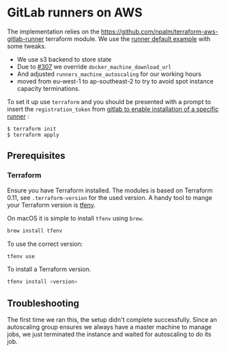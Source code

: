 # GitLab runners on AWS

The implementation relies on the https://github.com/npalm/terraform-aws-gitlab-runner terraform module.
We use the [runner default example](https://github.com/npalm/terraform-aws-gitlab-runner/tree/develop/examples/runner-default) with some tweaks.

- We use s3 backend to store state
- Due to [#307](https://github.com/npalm/terraform-aws-gitlab-runner/issues/307) we override `docker_machine_download_url`
- And adjusted `runners_machine_autoscaling` for our working hours
- moved from eu-west-1 to ap-southeast-2 to try to avoid spot instance capacity terminations.

To set it up use `terraform` and you should be presented with a prompt to insert the `registration_token` from [gitlab to enable installation of a specific runner](https://gitlab.com/yldio/asap-hub/-/settings/ci_cd) :

```
$ terraform init
$ terraform apply
```

## Prerequisites

### Terraform

Ensure you have Terraform installed. The modules is based on Terraform 0.11, see `.terraform-version` for the used version. A handy tool to mange your Terraform version is [tfenv](https://github.com/kamatama41/tfenv).

On macOS it is simple to install `tfenv` using `brew`.

```sh
brew install tfenv
```

To use the correct version:

```sh
tfenv use
```

To install a Terraform version.

```sh
tfenv install <version>
```

## Troubleshooting

The first time we ran this, the setup didn't complete successfully. Since an autoscaling group ensures we always have a master machine to manage jobs, we just terminated the instance and waited for autoscaling to do its job.
